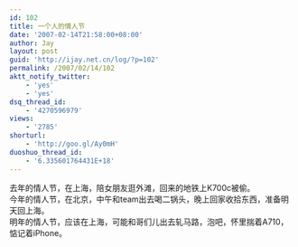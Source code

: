 ```yaml
---
id: 102
title: 一个人的情人节
date: '2007-02-14T21:58:00+08:00'
author: Jay
layout: post
guid: 'http://ijay.net.cn/log/?p=102'
permalink: /2007/02/14/102
aktt_notify_twitter:
    - 'yes'
    - 'yes'
dsq_thread_id:
    - '4270596979'
views:
    - '2785'
shorturl:
    - 'http://goo.gl/Ay0mH'
duoshuo_thread_id:
    - '6.335601764431E+18'
---
```


去年的情人节，在上海，陪女朋友逛外滩，回来的地铁上K700c被偷。<br />今年的情人节，在北京，中午和team出去喝二锅头，晚上回家收拾东西，准备明天回上海。<br />明年的情人节，应该在上海，可能和哥们儿出去轧马路，泡吧，怀里揣着A710，惦记着iPhone。<br />